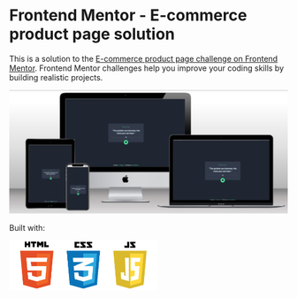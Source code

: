 # Frontend Mentor - E-commerce product page solution

This is a solution to the [E-commerce product page challenge on Frontend Mentor](https://www.frontendmentor.io/challenges/ecommerce-product-page-UPsZ9MJp6). Frontend Mentor challenges help you improve your coding skills by building realistic projects.

![Site Mockups](/assets/images/mockups.jpg)

Built with:

<img src='assets/images/tech.png' alt="Tech" height="90">